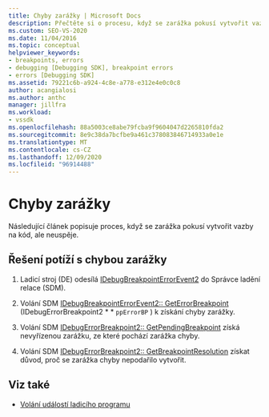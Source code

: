 ```yaml
---
title: Chyby zarážky | Microsoft Docs
description: Přečtěte si o procesu, když se zarážka pokusí vytvořit vazby na kód, ale nefunguje a jak řešit chyby zarážek.
ms.custom: SEO-VS-2020
ms.date: 11/04/2016
ms.topic: conceptual
helpviewer_keywords:
- breakpoints, errors
- debugging [Debugging SDK], breakpoint errors
- errors [Debugging SDK]
ms.assetid: 79221c6b-a924-4c8e-a778-e312e4e0c0c8
author: acangialosi
ms.author: anthc
manager: jillfra
ms.workload:
- vssdk
ms.openlocfilehash: 88a5003ce8abe79fcba9f9604047d2265810fda2
ms.sourcegitcommit: 8e9c38da7bcfbe9a461c378083846714933a0e1e
ms.translationtype: MT
ms.contentlocale: cs-CZ
ms.lasthandoff: 12/09/2020
ms.locfileid: "96914488"
---
```

# <a name="breakpoint-errors"></a>Chyby zarážky
Následující článek popisuje proces, když se zarážka pokusí vytvořit vazby na kód, ale neuspěje.

## <a name="troubleshoot-a-breakpoint-error"></a>Řešení potíží s chybou zarážky

1. Ladicí stroj (DE) odesílá [IDebugBreakpointErrorEvent2](../../extensibility/debugger/reference/idebugbreakpointerrorevent2.md) do Správce ladění relace (SDM).

2. Volání SDM [IDebugBreakpointErrorEvent2:: GetErrorBreakpoint](../../extensibility/debugger/reference/idebugbreakpointerrorevent2-geterrorbreakpoint.md) (IDebugErrorBreakpoint2 * * `ppErrorBP` ) k získání chyby zarážky.

3. Volání SDM [IDebugErrorBreakpoint2:: GetPendingBreakpoint](../../extensibility/debugger/reference/idebugerrorbreakpoint2-getpendingbreakpoint.md) získá nevyřízenou zarážku, ze které pochází zarážka chyby.

4. Volání SDM [IDebugErrorBreakpoint2:: GetBreakpointResolution](../../extensibility/debugger/reference/idebugerrorbreakpoint2-getbreakpointresolution.md) získat důvod, proč se zarážka chyby nepodařilo vytvořit.

## <a name="see-also"></a>Viz také
- [Volání událostí ladicího programu](../../extensibility/debugger/calling-debugger-events.md)
